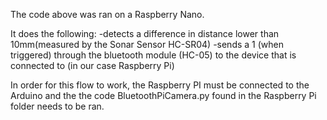 The code above was ran on a Raspberry Nano.

It does the following:
-detects a difference in distance lower than 10mm(measured by the Sonar Sensor HC-SR04)
-sends a 1 (when triggered) through the bluetooth module (HC-05) to the device that is connected to (in our case Raspberry Pi)

In order for this flow to work, the Raspberry PI must be connected to the Arduino and the the code BluetoothPiCamera.py found in the Raspberry Pi folder needs to be ran. 
